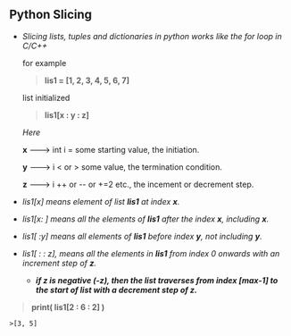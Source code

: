 ## Python Slicing

- *Slicing lists, tuples and dictionaries in python works like the for loop in C/C++*

	for example

	>**lis1 = [1, 2, 3, 4, 5, 6, 7]**
	
	list initialized

	>**lis1[x : y : z]**

	*Here*
	
	**x** ---> int i = some starting value, the initiation.

	**y** ---> i < or > some value, the termination condition.

	**z** ---> i ++ or -- or +=2 etc., the incement or decrement step.

- *lis1[x] means element of list **lis1** at index **x**.*
- *lis1[x: ] means all the elements of **lis1** after the index **x**, including **x**.*
- *lis1[ :y] means all elements of **lis1** before index **y**, not including **y**.*
- *lis1[ : : z], means all the elements in **lis1** from index 0 onwards with an increment step of **z**.*
	
	- ***if z is negative (-z), then the list traverses from index [max-1] to the start of list with a decrement step of z.***

>**print( lis1[2 : 6 : 2] )**

	>[3, 5]
